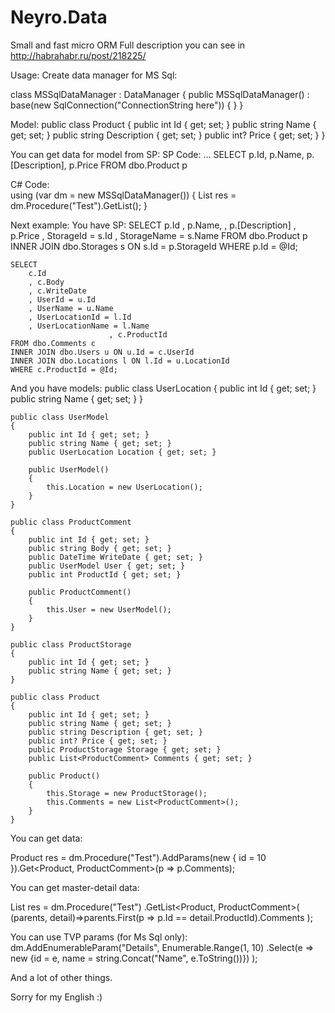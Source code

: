 Neyro.Data
==========
Small and fast micro ORM
Full description you can see in http://habrahabr.ru/post/218225/


Usage:
Create data manager for MS Sql:

class MSSqlDataManager : DataManager 
{
    public MSSqlDataManager() : base(new SqlConnection("ConnectionString here")) { }
}

Model:
public class Product
{
        public int Id { get; set; }
        public string Name { get; set; }
        public string Description { get; set; }
        public int? Price { get; set; }
}

You can get data for model from SP:
SP Code:
...
SELECT p.Id, p.Name, p.[Description], p.Price
    FROM dbo.Product p
    
C# Code:    
using (var dm = new MSSqlDataManager())
{
    List<Product> res = dm.Procedure("Test").GetList<Product>();
}


Next example:
You have SP:
SELECT 
        p.Id
        , p.Name, 
        , p.[Description]
        , p.Price
        , StorageId = s.Id
        , StorageName = s.Name
    FROM dbo.Product p 
    INNER JOIN dbo.Storages s ON s.Id = p.StorageId
    WHERE p.Id = @Id;
    
    SELECT 
        c.Id
        , c.Body
        , c.WriteDate
        , UserId = u.Id
        , UserName = u.Name
        , UserLocationId = l.Id
        , UserLocationName = l.Name
                          , c.ProductId
    FROM dbo.Comments c 
    INNER JOIN dbo.Users u ON u.Id = c.UserId
    INNER JOIN dbo.Locations l ON l.Id = u.LocationId 
    WHERE c.ProductId = @Id;
  
And you have models:
public class UserLocation
    {
        public int Id { get; set; }
        public string Name { get; set; }
    }

    public class UserModel
    {
        public int Id { get; set; }
        public string Name { get; set; }
        public UserLocation Location { get; set; }

        public UserModel()
        {
            this.Location = new UserLocation();
        }
    }
    
    public class ProductComment
    {
        public int Id { get; set; }
        public string Body { get; set; }
        public DateTime WriteDate { get; set; }
        public UserModel User { get; set; }
        public int ProductId { get; set; }

        public ProductComment()
        {
            this.User = new UserModel();
        }
    }

    public class ProductStorage
    {
        public int Id { get; set; }
        public string Name { get; set; }
    }

    public class Product
    {
        public int Id { get; set; }
        public string Name { get; set; }
        public string Description { get; set; }
        public int? Price { get; set; }
        public ProductStorage Storage { get; set; }
        public List<ProductComment> Comments { get; set; }

        public Product()
        {
            this.Storage = new ProductStorage();
            this.Comments = new List<ProductComment>();
        }
    }
    
You can get data:

Product res = dm.Procedure("Test").AddParams(new { id = 10 }).Get<Product, ProductComment>(p => p.Comments);

You can get master-detail data:

List<Product> res = dm.Procedure("Test")
      .GetList<Product, ProductComment>(
        (parents, detail)=>parents.First(p => p.Id == detail.ProductId).Comments
      );
      
You can use TVP params (for Ms Sql only):
dm.AddEnumerableParam("Details",
                    Enumerable.Range(1, 10)
                        .Select(e => new {id = e, name = string.Concat("Name", e.ToString())})
                    );

And a lot of other things.

Sorry for my English :)
